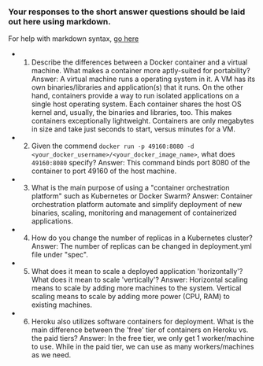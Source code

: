 ### Your responses to the short answer questions should be laid out here using markdown.

For help with markdown syntax, [go here](https://github.com/adam-p/markdown-here/wiki/Markdown-Cheatsheet)

* 1. Describe the differences between a Docker container and a virtual machine. What makes a container more aptly-suited for portability?
Answer: A virtual machine runs a operating system in it. A VM has its own binaries/libraries and application(s) that it runs.
On the other hand, containers provide a way to run isolated applications on a single host operating system. Each container shares the host OS kernel and, usually, the binaries and libraries, too. This makes containers exceptionally lightweight. Containers are only megabytes in size and take just seconds to start, versus minutes for a VM.

* 2. Given the commend `docker run -p 49160:8080 -d <your_docker_username>/<your_docker_image_name>`, what does `49160:8080` specify?
Answer: This command binds port 8080 of the container to port 49160 of the host machine.

* 3. What is the main purpose of using a "container orchestration platform" such as Kubernetes or Docker Swarm?
Answer: Container orchestration platform automate and simplify deployment of new binaries, scaling, monitoring and management of containerized applications.

* 4. How do you change the number of replicas in a Kubernetes cluster?
Answer: The number of replicas can be changed in deployment.yml file under "spec".

* 5. What does it mean to scale a deployed application 'horizontally'? What does it mean to scale 'vertically'?
Answer: Horizontal scaling means to scale by adding more machines to the system. Vertical scaling means to scale by adding more power (CPU, RAM) to existing machines.

* 6. Heroku also utilizes software containers for deployment. What is the main difference between the 'free' tier of containers on Heroku vs. the paid tiers?
Answer: In the free tier, we only get 1 worker/machine to use. While in the paid tier, we can use as many workers/machines as we need.